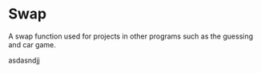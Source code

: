 # Swap
A swap function used for projects in other programs such as the guessing and car game.


asdasndjj
